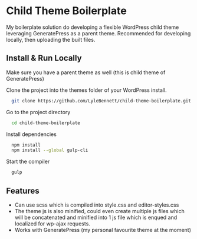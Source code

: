 
# Child Theme Boilerplate

My boilerplate solution do developing a flexible WordPress child theme leveraging GeneratePress as a parent theme. Recommended for developing locally, then uploading the built files.


## Install & Run Locally

Make sure you have a parent theme as well (this is child theme of GeneratePress)

Clone the project into the themes folder of your WordPress install.

```bash
  git clone https://github.com/LyleBennett/child-theme-boilerplate.git
```

Go to the project directory

```bash
  cd child-theme-boilerplate
```

Install dependencies

```bash
  npm install
  npm install --global gulp-cli
```

Start the compiler

```bash
  gulp
```


## Features

- Can use scss which is compiled into style.css and editor-styles.css
- The theme js is also minified, could even create multiple js files which will be concatenated and minified into 1 js file which is enqued and localized for wp-ajax requests.
- Works with GeneratePress (my personal favourite theme at the moment)
